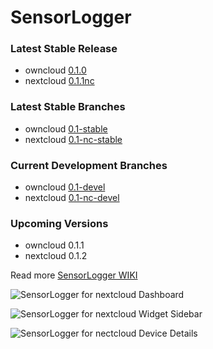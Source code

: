 # SensorLogger

### Latest Stable Release
- owncloud [0.1.0](https://github.com/alexstocker/sensorlogger/releases/tag/0.1.0)
- nextcloud [0.1.1nc](https://github.com/alexstocker/sensorlogger/releases/tag/0.1.1nc)

### Latest Stable Branches
- owncloud [0.1-stable](https://github.com/alexstocker/sensorlogger/tree/0.1-stable)
- nextcloud [0.1-nc-stable](https://github.com/alexstocker/sensorlogger/tree/0.1-nc-stable)

### Current Development Branches
- owncloud [0.1-devel](https://github.com/alexstocker/sensorlogger/tree/0.1-devel)
- nextcloud [0.1-nc-devel](https://github.com/alexstocker/sensorlogger/tree/0.1-nc-devel)

### Upcoming Versions
- owncloud 0.1.1
- nextcloud 0.1.2

Read more [SensorLogger WIKI](https://github.com/alexstocker/sensorlogger/wiki/)

![SensorLogger for nextcloud Dashboard](https://www.html5live.at/wp-content/uploads/2019/05/sensorlogger-nc14-dashboard.png)

![SensorLogger for nextcloud Widget Sidebar](https://www.html5live.at/wp-content/uploads/2019/05/sensorlogger-nc16-widget-sidebar.png)

![SensorLogger for nectcloud Device Details](https://www.html5live.at/wp-content/uploads/2019/05/sensorlogger-nc16-device-edit.png)
